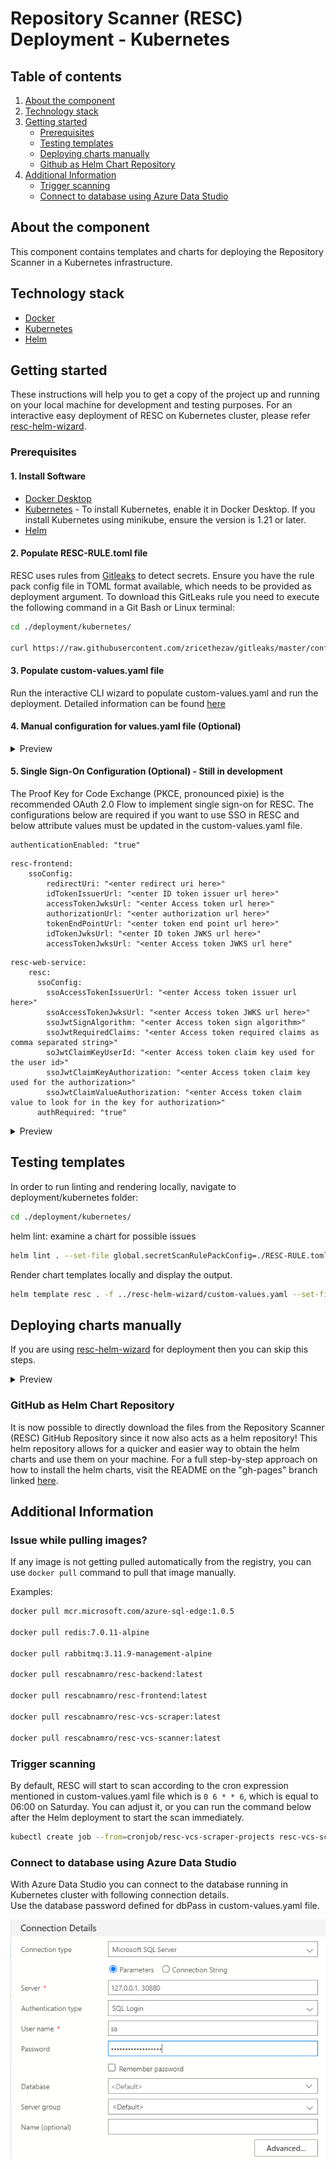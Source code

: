 # Repository Scanner (RESC) Deployment - Kubernetes

<!-- TABLE OF CONTENTS -->
## Table of contents
1. [About the component](#about-the-component)
2. [Technology stack](#technology-stack)
3. [Getting started](#getting-started)
    - [Prerequisites](#prerequisites)
    - [Testing templates](#testing-templates)
    - [Deploying charts manually](#deploying-charts-manually)
    - [Github as Helm Chart Repository](#github-as-helm-chart-repository)
4. [Additional Information](#additional-information)
    - [Trigger scanning](#trigger-scanning)
    - [Connect to database using Azure Data Studio](#connect-to-database-using-azure-data-studio)


<!-- ABOUT THE COMPONENT -->
## About the component
This component contains templates and charts for deploying the Repository Scanner in a Kubernetes infrastructure.

<!-- TECHNOLOGY STACK -->
## Technology stack
* [Docker](https://www.docker.com/)
* [Kubernetes](https://kubernetes.io/)
* [Helm](https://helm.sh/)

<!-- GETTING STARTED -->
## Getting started

These instructions will help you to get a copy of the project up and running on your local machine for development and testing purposes.
For an interactive easy deployment of RESC on Kubernetes cluster, please refer [resc-helm-wizard](https://github.com/abnamro/repository-scanner/blob/main/deployment/resc-helm-wizard/README.md).

### Prerequisites
#### 1. Install Software
* [Docker Desktop](https://www.docker.com/products/docker-desktop/)
* [Kubernetes](https://docs.docker.com/desktop/kubernetes/) - To install Kubernetes, enable it in Docker Desktop. If you install Kubernetes using minikube, ensure the version is 1.21 or later.
* [Helm](https://helm.sh/docs/intro/install/)

 
#### 2. Populate RESC-RULE.toml file
RESC uses rules from [Gitleaks](https://github.com/zricethezav/gitleaks) to detect secrets.
Ensure you have the rule pack config file in TOML format available, which needs to be provided as deployment argument.
To download this GitLeaks rule you need to execute the following command in a Git Bash or Linux terminal:

```bash
cd ./deployment/kubernetes/

curl https://raw.githubusercontent.com/zricethezav/gitleaks/master/config/gitleaks.toml > RESC-RULE.toml
```

#### 3. Populate custom-values.yaml file

Run the interactive CLI wizard to populate custom-values.yaml and run the deployment.
Detailed information can be found [here](https://github.com/abnamro/repository-scanner/blob/main/deployment/resc-helm-wizard/README.md)

#### 4. Manual configuration for values.yaml file (Optional)
<details>
  <summary>Preview</summary>
  
  #### 1. Create persistent volume and update it in custom-values.yaml
Create two folders in your user folder and name them _database_ and _rabbitmq_ as described below.

Windows: C:\Users\<username>\resc\database and C:\Users\<username>\resc\rabbitmq  
Linux: /Users/<username>/var/resc/database and /Users/<username>/var/resc/rabbitmq

Update persistent volume claim path and hostOS for database.
```
Windows:
--------------
resc-database:
  hostOS: "windows"
  database:
    pvc_path: "/run/desktop/mnt/host/c/Users/<username>/resc/database"

Linux:
--------------
resc-database:
  hostOS: "linux"
  database:
    pvc_path: "/Users/<username>/var/resc/database"
```

Update persistent volume claim path and filemountType for rabbitmq in your custom-values.yaml file.
```
Windows:
--------------
resc-rabbitmq:
  filemountType: "windows"
  rabbitMQ:
    pvc_path: "/run/desktop/mnt/host/c/Users/<username>/resc/rabbitmq"

Linux:
--------------
resc-rabbitmq:
  filemountType: "linux"
  rabbitMQ:
    pvc_path: "/Users/<username>/var/resc/rabbitmq"
```

#### 2. Provide details of the accounts/projects to scan
You need to provide at least one vcs (Version Control System) instance details to start scanning.
Below is an example for how to scan repositories from GitHub.
* scope: List of GitHub accounts you want to scan.
  For example, let's say you want to scan all the repositories for the following GitHub accounts.  
  https://github.com/kubernetes  
  https://github.com/docker

  Then you need to add those accounts to scope like : ["kubernetes", "docker"]. All the repositories from those accounts will be scanned.
* exceptions (optional): If you want to exclude any account from scan, then add it to exceptions. Default is empty exception.
* usernameValue: Provide your GitHub username.
* tokenValue: Provide your GitHub personal access token if you wish to scan private repositories.



```yaml
resc-vcs-instances:
  vcsInstances:
    ### Github ###
    - name: "GITHUB_PUBLIC"
      scope: ["kubernetes", "docker"]
      exceptions: []
      providerType: "GITHUB_PUBLIC"
      hostname: "github.com"
      port: "443"
      scheme: "https"
      username: "GITHUB_PUBLIC_USERNAME"
      usernameValue: "<enter your github username here>"
      organization: ""
      token: "GITHUB_PUBLIC_TOKEN"
      tokenValue: "<enter your github personal access token here>"
```

</details>

#### 5. Single Sign-On Configuration (Optional) - Still in development
The Proof Key for Code Exchange (PKCE, pronounced pixie) is the recommended OAuth 2.0 Flow to implement single sign-on for RESC. The configurations below are required if you want to use SSO in RESC and below attribute values must be updated in the custom-values.yaml file.

```
authenticationEnabled: "true"
```

```
resc-frontend:
    ssoConfig:
        redirectUri: "<enter redirect uri here>"
        idTokenIssuerUrl: "<enter ID token issuer url here>"
        accessTokenJwksUrl: "<enter Access token url here>"
        authorizationUrl: "<enter authorization url here>"
        tokenEndPointUrl: "<enter token end point url here>"
        idTokenJwksUrl: "<enter ID token JWKS url here>"
        accessTokenJwksUrl: "<enter Access token JWKS url here"
```

```
resc-web-service:
    resc:
      ssoConfig:
        ssoAccessTokenIssuerUrl: "<enter Access token issuer url here>"
        ssoAccessTokenJwksUrl: "<enter Access token JWKS url here>"
        ssoJwtSignAlgorithm: "<enter Access token sign algorithm>" 
        ssoJwtRequiredClaims: "<enter Access token required claims as comma separated string>"
        soJwtClaimKeyUserId: "<enter Access token claim key used for the user id>"
        ssoJwtClaimKeyAuthorization: "<enter Access token claim key used for the authorization>"
        ssoJwtClaimValueAuthorization: "<enter Access token claim value to look for in the key for authorization>"
      authRequired: "true"
```


<details>
  <summary>Preview</summary>
Examples and explanation:

1. redirectUri: "http://localhost:30000/callback"
    The Redirect URI is a URL that specifies where the authorization code should be sent by the authorization server.

2. idTokenIssuerUrl: "https://example.com"
    The ID token issuer URL refers to the URL of the authorization server where the client application can retrieve the ID token during the PKCE flow to authenticate the user and to obtain information about the user's identity.

3. authorizationUrl: "https://example.com/as/authorization.oauth2"
    The authorization URL in PKCE flow is the endpoint where the user is redirected to grant consent and authenticate with the authorization server, while also providing the PKCE code challenge.

4. tokenEndPointUrl: "https://example.com/as/token.oauth2"
    The token endpoint URL is the endpoint where the client exchanges an authorization code for an access token.

5. idTokenJwksUrl: "https://example.com/pf/JWKS"
    The ID token JWKS URL is the endpoint where the client can retrieve the JSON Web Key Set (JWKS) to verify the signature of the ID token received during OAuth 2.0 PKCE flow.


6. accessTokenIssuerUrl / ssoAccessTokenIssuerUrl: "https://example.com"
    The access token issuer URL is the endpoint where the Authorization Server issues access tokens in the PKCE flow.

7. accessTokenJwksUrl / ssoAccessTokenJwksUrl: "https://example.com/ext/employeeoidc/jwks"
    The access token JWKS URL is the endpoint where the server provides the public keys needed to verify the signature of an access token.

8. ssoJwtSignAlgorithm: "RS256"
    The signing algoritm used by the SSO provider to sign the access token.

9. ssoJwtRequiredClaims: "email,roles,firstname"
    List of claims required to be present in the SSO token.

10. soJwtClaimKeyUserId: "email"
    Claim key used to identify the user by (used for saving audit records under that user).

11. ssoJwtClaimKeyAuthorization: "roles"
    Claim key used for the authorization check, it needs to be present and have the value from ssoJwtClaimValueAuthorization as part of it.

12. ssoJwtClaimValueAuthorization: "RESC_USER"
    Claim value used to check the contents of the claim key defined in ssoJwtClaimKeyAuthorization if its part of the value, if not the user will not be allowed to use the system.

 </details>
    
## Testing templates
In order to run linting and rendering locally, navigate to deployment/kubernetes folder:
```bash
cd ./deployment/kubernetes/
```

helm lint: examine a chart for possible issues
```bash
helm lint . --set-file global.secretScanRulePackConfig=./RESC-RULE.toml
```

Render chart templates locally and display the output.
```bash
helm template resc . -f ../resc-helm-wizard/custom-values.yaml --set-file global.secretScanRulePackConfig=./RESC-RULE.toml
```

## Deploying charts manually
If you are using [resc-helm-wizard](https://github.com/abnamro/repository-scanner/blob/main/deployment/resc-helm-wizard/README.md) for deployment then you can skip this steps.
<details>
  <summary>Preview</summary>
Make sure you have completed the [pre-requisite](#prerequisites) steps.

* Ensure the namespace is created, if not then run
  ```bash
  kubectl create namespace resc
  ```
* Navigate to deployment/kubernetes folder.
  ```bash
  cd ./deployment/kubernetes/
  ```

* Deploy the helm charts.
  ```bash
  helm install --namespace resc resc . -f ../resc-helm-wizard/custom-values.yaml --set-file global.secretScanRulePackConfig=./RESC-RULE.toml
  ```

* Optionally, set the default namespace for all kubectl commands. Now you no longer need to specify the -n resc option for all the kubectl commands.
  ```bash
  kubectl config set-context --current --namespace=resc
  ```

* Wait for approximately two minutes, then run the below commands to verify the installation. All pods should be in `Running` state.
  ```bash
  helm list -n resc
  kubectl get pods -n resc
  ```
  ![deployment-status-screenshot!](images/deployment-status.png)

* To upgrade the deployment run the following command.
  ```bash
  helm upgrade --namespace resc resc . -f ../resc-helm-wizard/custom-values.yaml --set-file global.secretScanRulePackConfig=./RESC-RULE.toml
  ```
* To uninstall or delete the deployment run the following command.
  ```bash
  helm uninstall resc --namespace resc
  ```
 </details>  

### GitHub as Helm Chart Repository
It is now possible to directly download the files from the Repository Scanner (RESC) GitHub Repository since it now also
acts as a helm repository! This helm repository allows for a quicker and easier way to obtain the helm charts and use them
on your machine. For a full step-by-step approach on how to install the helm charts, visit the README on the "gh-pages" branch
linked [here](https://github.com/abnamro/repository-scanner/blob/gh-pages/README.md).

## Additional Information
### Issue while pulling images?
If any image is not getting pulled automatically from the registry, you can use `docker pull` command to pull that image manually.

Examples:
```bash
docker pull mcr.microsoft.com/azure-sql-edge:1.0.5

docker pull redis:7.0.11-alpine

docker pull rabbitmq:3.11.9-management-alpine

docker pull rescabnamro/resc-backend:latest

docker pull rescabnamro/resc-frontend:latest

docker pull rescabnamro/resc-vcs-scraper:latest

docker pull rescabnamro/resc-vcs-scanner:latest
```

### Trigger scanning
By default, RESC will start to scan according to the cron expression mentioned in custom-values.yaml file which is `0 6 * * 6`, which is equal to 06:00 on Saturday.
You can adjust it, or you can run the command below after the Helm deployment to start the scan immediately.
```bash
kubectl create job --from=cronjob/resc-vcs-scraper-projects resc-vcs-scraper-projects -n resc
```
### Connect to database using Azure Data Studio
With Azure Data Studio you can connect to the database running in Kubernetes cluster with following connection details.  
Use the database password defined for dbPass in custom-values.yaml file.

![db-connection-screenshot!](images/db-connection.png)
